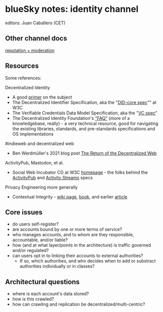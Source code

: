 # blueSky notes: identity channel

editors: Juan Caballero (CET)

## Other channel docs

[reputation + moderation](https://hackmd.io/_IDvR4iDRI-cGzpV51ahAQ)

## Resources

Some references:

Decentralized Identity 
- A good [primer](https://spruceid.dev/docs/primer) on the subject
- The Decentralized Identifier Specification, aka the "[DID-core spec](https://www.w3.org/TR/did-core/)"" at W3C
- The Verifiable Credentials Data Model Specification, aka the "[VC spec](https://www.w3.org/TR/vc-data-model/)"
- The Decentralized Identity Foundation's ["FAQ"](https://identity.foundation) (more of a knowledgebase, really) - a very technical resource, good for navigating the existing libraries, standards, and pre-standards specifications and OS implementations

#indieweb and decentralized web
- Ben Werdmüller's 2021 blog post [The Return of the Decentralized Web](https://werd.io/2021/the-return-of-the-decentralized-web)

ActivityPub, Mastodon, et al.
- Social Web Incubator CG at W3C [homepage](https://www.w3.org/wiki/SocialCG) - the folks behind the [ActivityPub](https://www.w3.org/TR/activitypub/) and [Activity Streams](https://www.w3.org/TR/activitystreams-core/) specs

Privacy Engineering more generally
- Contextual Integrity - [wiki page](https://en.wikipedia.org/wiki/Contextual_Integrity), [book](https://www.sup.org/books/title/?id=8862&bottom_ref=subject), and earlier [article](https://nyuscholars.nyu.edu/en/publications/privacy-as-contextual-integrity)

## Core issues

- do users self-register?
- are accounts bound by one or more terms of service?
- who manages accounts, and to whom are they responsible, accountable, and/or liable?
- how (and at what layer/points in the architecture) is traffic governed and/or regulated?
- can users opt in to linking their accounts to external authorities? 
    - If so, which authorities, and who decides when to add or substract authorities individually or in classes?

## Architectural questions

- where is each account's data stored?
- how is this crawled?
- how can crawling and replication be decentralized/multi-centric?
